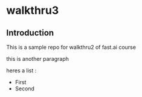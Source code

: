 # walkthru3

## Introduction

 This is a sample repo for walkthru2 of fast.ai course

this is another paragraph

heres a list :
 
 - First
 - Second
